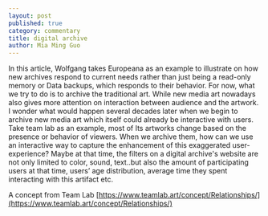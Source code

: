 ```yaml
---
layout: post
published: true
category: commentary
title: digital archive
author: Mia Ming Guo
---
```

In this article, Wolfgang takes Europeana as an example to illustrate on how new archives respond to current needs rather than just being a read-only memory or Data backups, which responds to their behavior. For now, what we try to do is to archive the traditional art. While new media art nowadays also gives more attention on interaction between audience and the artwork. I wonder what would happen several decades later when we begin to archive new media art which itself could already be interactive with users. Take team lab as an example, most of Its artworks change based on the presence or behavior of viewers. When we archive them, how can we use an interactive way to capture the enhancement of this exaggerated user-experience? Maybe at that time, the filters on a digital archive's website are not only limited to color, sound, text..but also the amount of participating users at that time, users’ age distribution, average time they spent interacting with this artifact etc. 

A concept from Team Lab [https://www.teamlab.art/concept/Relationships/](https://www.teamlab.art/concept/Relationships/)
